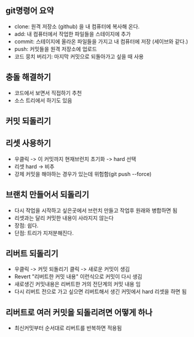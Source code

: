 ## git명령어 요약
- clone: 원격 저장소 (github) 을 내 컴퓨터에 복사해 온다.
- add: 내 컴퓨터에서 작업한 파일들을 스테이지에 추가
- commit: 스테이지에 올라온 파일들을 가지고 내 컴퓨터에 저장 (세이브와 같다.)
- push: 커밋들을 원격 저장소에 업로드
- 코드 뭉치 버리기: 마지막 커밋으로 되돌아가고 싶을 때 사용


## 충돌 해결하기
- 코드에서 보면서 직접하기 추천
- 소스 트리에서 하기도 있음

## 커밋 되돌리기

## 리셋 사용하기 
- 우클릭 -> 이 커밋까지 현재브런치 초기화 -> hard 선택
- 리셋 hard -> 비추
- 강제 커밋을 해야하는 경우가 있는데 위험함(git push --force)


## 브랜치 만들어서 되돌리기
- 다시 작업을 시작하고 싶은곳에서 브런치 만들고 작업후 원래와 병합하면 됨
- 리셋과는 달리 커밋한 내용이 사라지지 않는다
- 장점: 쉽다.
- 단점: 트리가 지저분해진다.

## 리버트 되돌리기
- 우클릭 -> 커밋 되돌리기 클릭 -> 새로운 커밋이 생김
- Revert "리버트한 커밋 내용" 이런식으로 커밋이 다시 생김 
- 새로생긴 커밋내용은 리버트한 거의 전단계의 커밋 내용 임 
- 다시 리버트 전으로 가고 싶으면 리버트해서 생긴 커밋에서 hard 리셋을 하면 됨

## 리버트로 여러 커밋을 되돌리려면 어떻게 하나
- 최신커밋부터 순서대로 리버트를 반복하면 적용됨